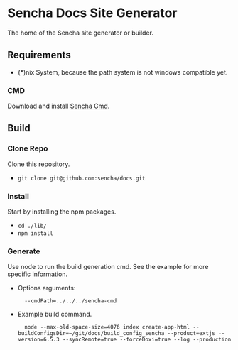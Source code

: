 # Sencha Docs Site Generator
The home of the Sencha site generator or builder.

## Requirements

* (*)nix System, because the path system is not windows compatible yet.

### CMD
Download and install [Sencha Cmd](https://www.sencha.com/products/sencha-cmd/).


## Build

### Clone Repo
Clone this repository.

* `git clone git@github.com:sencha/docs.git`

### Install 
Start by installing the npm packages. 

* `cd ./lib/`
* `npm install` 


### Generate
Use node to run the build generation cmd. 
See the example for more specific information.

* Options arguments:

		--cmdPath=../../../sencha-cmd

* Example build command.
 

		node --max-old-space-size=4076 index create-app-html --buildConfigsDir=~/git/docs/build_config_sencha --product=extjs --version=6.5.3 --syncRemote=true --forceDoxi=true --log --production 
 





 
 


